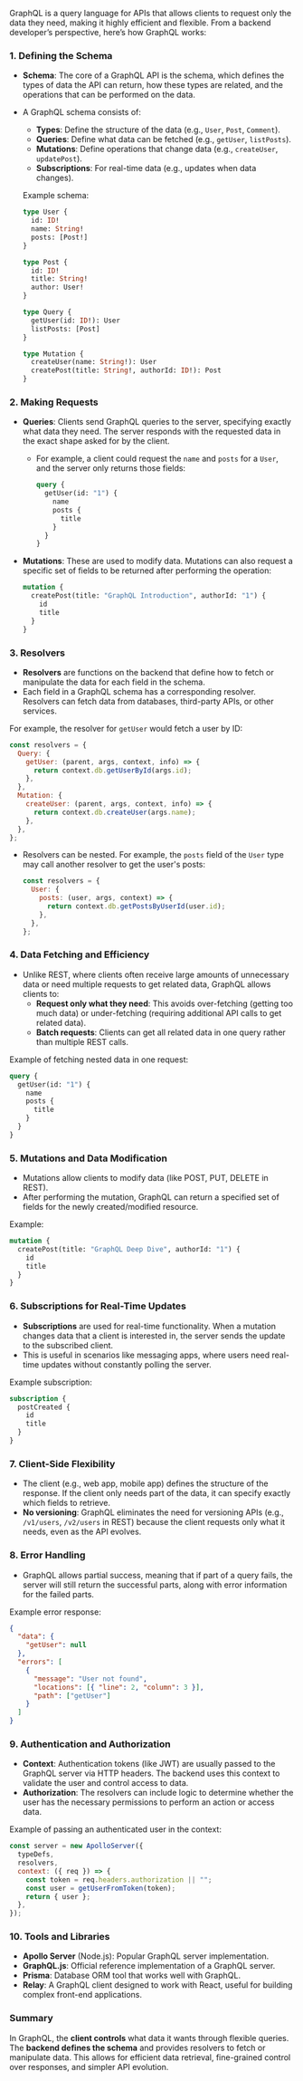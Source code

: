 GraphQL is a query language for APIs that allows clients to request only the data they need, making it highly efficient and flexible. From a backend developer’s perspective, here’s how GraphQL works:

### 1. **Defining the Schema**

- **Schema**: The core of a GraphQL API is the schema, which defines the types of data the API can return, how these types are related, and the operations that can be performed on the data.
- A GraphQL schema consists of:

  - **Types**: Define the structure of the data (e.g., `User`, `Post`, `Comment`).
  - **Queries**: Define what data can be fetched (e.g., `getUser`, `listPosts`).
  - **Mutations**: Define operations that change data (e.g., `createUser`, `updatePost`).
  - **Subscriptions**: For real-time data (e.g., updates when data changes).

  Example schema:

  ```graphql
  type User {
    id: ID!
    name: String!
    posts: [Post!]
  }

  type Post {
    id: ID!
    title: String!
    author: User!
  }

  type Query {
    getUser(id: ID!): User
    listPosts: [Post]
  }

  type Mutation {
    createUser(name: String!): User
    createPost(title: String!, authorId: ID!): Post
  }
  ```

### 2. **Making Requests**

- **Queries**: Clients send GraphQL queries to the server, specifying exactly what data they need. The server responds with the requested data in the exact shape asked for by the client.

  - For example, a client could request the `name` and `posts` for a `User`, and the server only returns those fields:
    ```graphql
    query {
      getUser(id: "1") {
        name
        posts {
          title
        }
      }
    }
    ```

- **Mutations**: These are used to modify data. Mutations can also request a specific set of fields to be returned after performing the operation:
  ```graphql
  mutation {
    createPost(title: "GraphQL Introduction", authorId: "1") {
      id
      title
    }
  }
  ```

### 3. **Resolvers**

- **Resolvers** are functions on the backend that define how to fetch or manipulate the data for each field in the schema.
- Each field in a GraphQL schema has a corresponding resolver. Resolvers can fetch data from databases, third-party APIs, or other services.

For example, the resolver for `getUser` would fetch a user by ID:

```javascript
const resolvers = {
  Query: {
    getUser: (parent, args, context, info) => {
      return context.db.getUserById(args.id);
    },
  },
  Mutation: {
    createUser: (parent, args, context, info) => {
      return context.db.createUser(args.name);
    },
  },
};
```

- Resolvers can be nested. For example, the `posts` field of the `User` type may call another resolver to get the user's posts:
  ```javascript
  const resolvers = {
    User: {
      posts: (user, args, context) => {
        return context.db.getPostsByUserId(user.id);
      },
    },
  };
  ```

### 4. **Data Fetching and Efficiency**

- Unlike REST, where clients often receive large amounts of unnecessary data or need multiple requests to get related data, GraphQL allows clients to:
  - **Request only what they need**: This avoids over-fetching (getting too much data) or under-fetching (requiring additional API calls to get related data).
  - **Batch requests**: Clients can get all related data in one query rather than multiple REST calls.

Example of fetching nested data in one request:

```graphql
query {
  getUser(id: "1") {
    name
    posts {
      title
    }
  }
}
```

### 5. **Mutations and Data Modification**

- Mutations allow clients to modify data (like POST, PUT, DELETE in REST).
- After performing the mutation, GraphQL can return a specified set of fields for the newly created/modified resource.

Example:

```graphql
mutation {
  createPost(title: "GraphQL Deep Dive", authorId: "1") {
    id
    title
  }
}
```

### 6. **Subscriptions for Real-Time Updates**

- **Subscriptions** are used for real-time functionality. When a mutation changes data that a client is interested in, the server sends the update to the subscribed client.
- This is useful in scenarios like messaging apps, where users need real-time updates without constantly polling the server.

Example subscription:

```graphql
subscription {
  postCreated {
    id
    title
  }
}
```

### 7. **Client-Side Flexibility**

- The client (e.g., web app, mobile app) defines the structure of the response. If the client only needs part of the data, it can specify exactly which fields to retrieve.
- **No versioning**: GraphQL eliminates the need for versioning APIs (e.g., `/v1/users`, `/v2/users` in REST) because the client requests only what it needs, even as the API evolves.

### 8. **Error Handling**

- GraphQL allows partial success, meaning that if part of a query fails, the server will still return the successful parts, along with error information for the failed parts.

Example error response:

```json
{
  "data": {
    "getUser": null
  },
  "errors": [
    {
      "message": "User not found",
      "locations": [{ "line": 2, "column": 3 }],
      "path": ["getUser"]
    }
  ]
}
```

### 9. **Authentication and Authorization**

- **Context**: Authentication tokens (like JWT) are usually passed to the GraphQL server via HTTP headers. The backend uses this context to validate the user and control access to data.
- **Authorization**: The resolvers can include logic to determine whether the user has the necessary permissions to perform an action or access data.

Example of passing an authenticated user in the context:

```javascript
const server = new ApolloServer({
  typeDefs,
  resolvers,
  context: ({ req }) => {
    const token = req.headers.authorization || "";
    const user = getUserFromToken(token);
    return { user };
  },
});
```

### 10. **Tools and Libraries**

- **Apollo Server** (Node.js): Popular GraphQL server implementation.
- **GraphQL.js**: Official reference implementation of a GraphQL server.
- **Prisma**: Database ORM tool that works well with GraphQL.
- **Relay**: A GraphQL client designed to work with React, useful for building complex front-end applications.

### Summary

In GraphQL, the **client controls** what data it wants through flexible queries. The **backend defines the schema** and provides resolvers to fetch or manipulate data. This allows for efficient data retrieval, fine-grained control over responses, and simpler API evolution.
